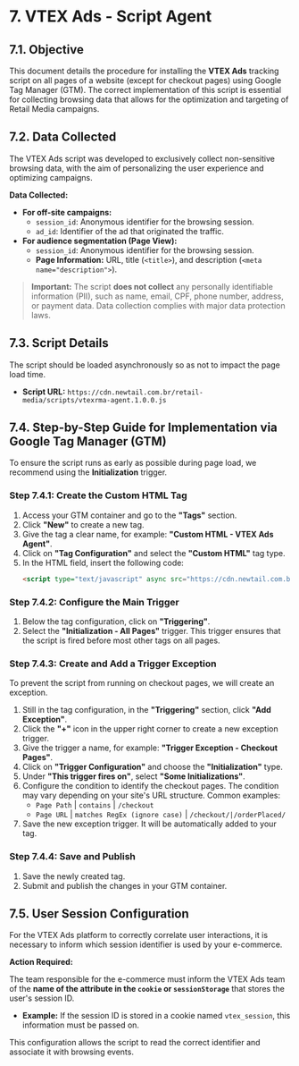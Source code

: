 # 7. VTEX Ads - Script Agent

## 7.1. Objective

This document details the procedure for installing the **VTEX Ads** tracking script on all pages of a website (except for checkout pages) using Google Tag Manager (GTM). The correct implementation of this script is essential for collecting browsing data that allows for the optimization and targeting of Retail Media campaigns.

## 7.2. Data Collected

The VTEX Ads script was developed to exclusively collect non-sensitive browsing data, with the aim of personalizing the user experience and optimizing campaigns.

**Data Collected:**

-   **For off-site campaigns:**
    -   `session_id`: Anonymous identifier for the browsing session.
    -   `ad_id`: Identifier of the ad that originated the traffic.
-   **For audience segmentation (Page View):**
    -   `session_id`: Anonymous identifier for the browsing session.
    -   **Page Information:** URL, title (`<title>`), and description (`<meta name="description">`).

> **Important:** The script **does not collect** any personally identifiable information (PII), such as name, email, CPF, phone number, address, or payment data. Data collection complies with major data protection laws.

## 7.3. Script Details

The script should be loaded asynchronously so as not to impact the page load time.

-   **Script URL:** `https://cdn.newtail.com.br/retail-media/scripts/vtexrma-agent.1.0.0.js`

## 7.4. Step-by-Step Guide for Implementation via Google Tag Manager (GTM)

To ensure the script runs as early as possible during page load, we recommend using the **Initialization** trigger.

### Step 7.4.1: Create the Custom HTML Tag

1.  Access your GTM container and go to the **"Tags"** section.
2.  Click **"New"** to create a new tag.
3.  Give the tag a clear name, for example: **"Custom HTML - VTEX Ads Agent"**.
4.  Click on **"Tag Configuration"** and select the **"Custom HTML"** tag type.
5.  In the HTML field, insert the following code:
    ```html
    <script type="text/javascript" async src="https://cdn.newtail.com.br/retail-media/scripts/vtexrma-agent.1.0.0.js"></script>
    ```

### Step 7.4.2: Configure the Main Trigger

1.  Below the tag configuration, click on **"Triggering"**.
2.  Select the **"Initialization - All Pages"** trigger. This trigger ensures that the script is fired before most other tags on all pages.

### Step 7.4.3: Create and Add a Trigger Exception

To prevent the script from running on checkout pages, we will create an exception.

1.  Still in the tag configuration, in the **"Triggering"** section, click **"Add Exception"**.
2.  Click the **"+"** icon in the upper right corner to create a new exception trigger.
3.  Give the trigger a name, for example: **"Trigger Exception - Checkout Pages"**.
4.  Click on **"Trigger Configuration"** and choose the **"Initialization"** type.
5.  Under **"This trigger fires on"**, select **"Some Initializations"**.
6.  Configure the condition to identify the checkout pages. The condition may vary depending on your site's URL structure. Common examples:
    -   `Page Path` | `contains` | `/checkout`
    -   `Page URL` | `matches RegEx (ignore case)` | `/checkout/|/orderPlaced/`
7.  Save the new exception trigger. It will be automatically added to your tag.

### Step 7.4.4: Save and Publish

1.  Save the newly created tag.
2.  Submit and publish the changes in your GTM container.

## 7.5. User Session Configuration

For the VTEX Ads platform to correctly correlate user interactions, it is necessary to inform which session identifier is used by your e-commerce.

**Action Required:**

The team responsible for the e-commerce must inform the VTEX Ads team of the **name of the attribute in the `cookie` or `sessionStorage`** that stores the user's session ID.

-   **Example:** If the session ID is stored in a cookie named `vtex_session`, this information must be passed on.

This configuration allows the script to read the correct identifier and associate it with browsing events.
